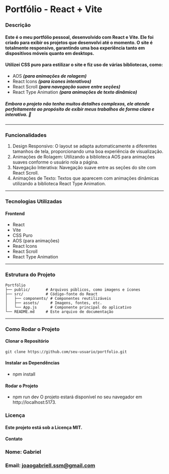 # Portfólio - React + Vite
### Descrição
#### Este é o meu portfólio pessoal, desenvolvido com React e Vite. Ele foi criado para exibir os projetos que desenvolvi até o momento. O site é totalmente responsivo, garantindo uma boa experiência tanto em dispositivos móveis quanto em desktops.

#### Utilizei CSS puro para estilizar o site e fiz uso de várias bibliotecas, como:

- AOS ***(para animações de rolagem)***
- React Icons ***(para ícones interativos)***
- React Scroll ***(para navegação suave entre seções)***
- React Type Animation ***(para animações de texto dinâmico)***


##### Embora o projeto não tenha muitos detalhes complexos, ele atende perfeitamente ao propósito de exibir meus trabalhos de forma clara e interativa. 🙂
---

### Funcionalidades
1. Design Responsivo: O layout se adapta automaticamente a diferentes tamanhos de tela, proporcionando uma boa experiência de visualização.
2. Animações de Rolagem: Utilizando a biblioteca AOS para animações suaves conforme o usuário rola a página.
3. Navegação Interativa: Navegação suave entre as seções do site com React Scroll.
4. Animações de Texto: Textos que aparecem com animações dinâmicas utilizando a biblioteca React Type Animation.
---
### Tecnologias Utilizadas
#### Frontend
- React
- Vite
- CSS Puro
- AOS (para animações)
- React Icons
- React Scroll
- React Type Animation
---


### Estrutura do Projeto

```
Portfólio
├── public/       # Arquivos públicos, como imagens e ícones
├── src/          # Código-fonte do React
│   ├── components/ # Componentes reutilizáveis
│   ├── assets/     # Imagens, fontes, etc.
│   └── App.js      # Componente principal do aplicativo
└── README.md     # Este arquivo de documentação
```
---

### Como Rodar o Projeto
#### Clonar o Repositório
```
git clone https://github.com/seu-usuario/portfolio.git
```
#### Instalar as Dependências
- npm install
#### Rodar o Projeto

- npm run dev
O projeto estará disponível no seu navegador em http://localhost:5173.

### Licença
#### Este projeto está sob a Licença MIT.

#### Contato
### Nome: Gabriel
### Email: joaogabriell.ssm@gmail.com
